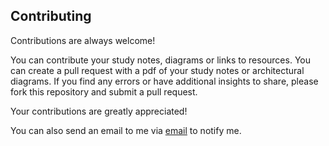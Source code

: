## Contributing

Contributions are always welcome!

You can contribute your study notes, diagrams or links to resources. You can create a pull request with a pdf of your study notes or architectural diagrams.
If you find any errors or have additional insights to share, please fork this repository and submit a pull request. 

Your contributions are greatly appreciated!


You can also send an email to me via [email](mailto:sam@samuelbarden.com) to notify me.
